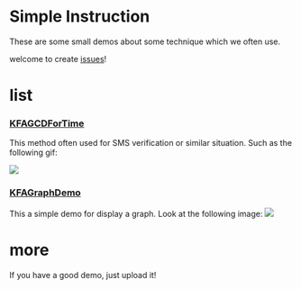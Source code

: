 # Simple Instruction
These are some small demos about some technique which we often use.

welcome to create [issues](https://github.com/KFAaron/KFADemoSet/issues)!

# list
### [KFAGCDForTime](https://github.com/KFAaron/KFADemoSet/tree/master/KFAGCDForTime)
This method often used for SMS verification or similar situation. Such as the following gif:

![](https://github.com/KFAaron/KFADemoSet/raw/master/gifPicture/timer.gif)

### [KFAGraphDemo](https://github.com/KFAaron/KFADemoSet/tree/master/KFAGraphDemo)
This a simple demo for display a graph. Look at the following image:
![](https://github.com/KFAaron/KFADemoSet/raw/master/gifPicture/graph.png)

# more
If you have a good demo, just upload it!
